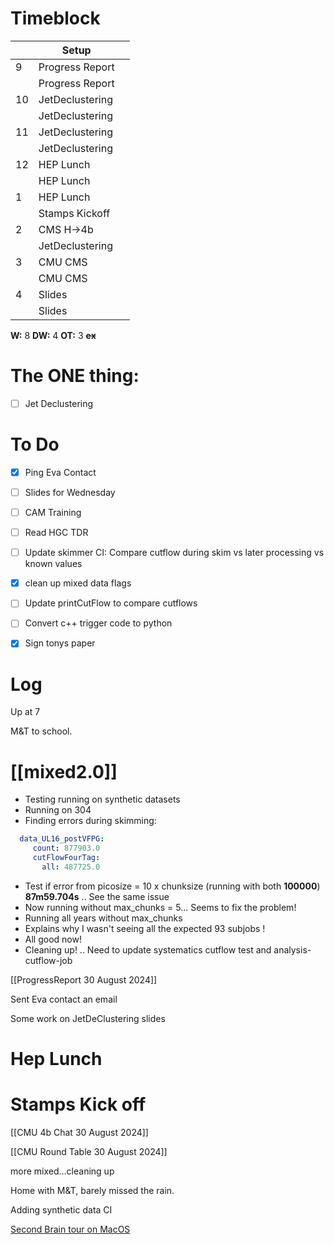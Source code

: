 # Timeblock

|     | Setup           |     |
| --- | --------------- | --- |
| 9   | Progress Report |     |
|     | Progress Report |     |
| 10  | JetDeclustering |     |
|     | JetDeclustering |     |
| 11  | JetDeclustering |     |
|     | JetDeclustering |     |
| 12  | HEP Lunch       |     |
|     | HEP Lunch       |     |
| 1   | HEP Lunch       |     |
|     | Stamps Kickoff  |     |
| 2   | CMS H->4b       |     |
|     | JetDeclustering |     |
| 3   | CMU CMS         |     |
|     | CMU CMS         |     |
| 4   | Slides          |     |
|     | Slides          |     |

**W:** 8 
**DW:** 4 
**OT:** 3
 **~~ex~~**

# The ONE thing: 
- [ ] Jet Declustering


# To Do
- [x] Ping Eva Contact
- [ ] Slides for Wednesday
- [ ] CAM Training
- [ ] Read HGC TDR
- [ ] Update skimmer CI: Compare cutflow during skim vs later processing vs known values
- [x] clean up mixed data flags
- [ ] Update printCutFlow to compare cutflows
- [ ] Convert c++ trigger code to python
- [x] Sign tonys paper


# Log

Up at 7

M&T to school.

# [[mixed2.0]]
- Testing running on synthetic datasets
- Running on 304
- Finding errors during skimming:
```yaml
  data_UL16_postVFPG:
     count: 877903.0
     cutFlowFourTag:
       all: 487725.0
```
- Test if error from picosize = 10 x chunksize (running with both **100000**) **87m59.704s**
	.. See the same issue
- Now running without max_chunks = 5... Seems to fix the problem!
- Running all years without max_chunks
- Explains why I wasn't seeing all the expected 93 subjobs !
- All good now!  
- Cleaning up! .. Need to update systematics cutflow test and analysis-cutflow-job

[[ProgressReport 30 August 2024]]

Sent Eva contact an email

Some work on JetDeClustering slides

# Hep Lunch

# Stamps Kick off

[[CMU 4b Chat 30 August 2024]]

[[CMU Round Table 30 August 2024]]

more mixed...cleaning up

Home with M&T, barely missed the rain.

Adding synthetic data CI

[Second Brain tour on MacOS](https://www.youtube.com/@mischavandenburg)

